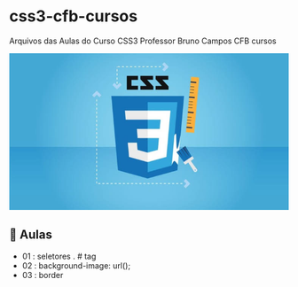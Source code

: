 # css3-cfb-cursos
Arquivos das Aulas do Curso CSS3 
Professor Bruno Campos CFB cursos 

![App Ideas Image](css3.jpeg)

## :ledger: Aulas 

- 01 : seletores . # tag 
- 02 : background-image: url();
- 03 : border 
